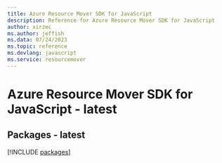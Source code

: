 ```yaml
---
title: Azure Resource Mover SDK for JavaScript
description: Reference for Azure Resource Mover SDK for JavaScript
author: xirzec
ms.author: jeffish
ms.data: 07/24/2023
ms.topic: reference
ms.devlang: javascript
ms.service: resourcemover
---
```

# Azure Resource Mover SDK for JavaScript - latest
## Packages - latest
[!INCLUDE [packages](resource-mover-index.md)]